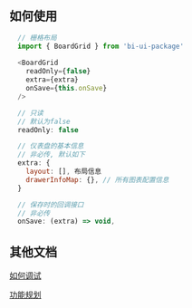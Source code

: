 ## 如何使用
```js
  // 栅格布局
  import { BoardGrid } from 'bi-ui-package'
  
  <BoardGrid 
    readOnly={false}
    extra={extra} 
    onSave={this.onSave}
  />
```

```js
  // 只读
  // 默认为false
  readOnly: false

  // 仪表盘的基本信息
  // 非必传, 默认如下
  extra: { 
    layout: [], 布局信息
    drawerInfoMap: {}, // 所有图表配置信息
  }

  // 保存时的回调接口
  // 非必传
  onSave: (extra) => void,
```

## 其他文档
[如何调试](./Debug.md)

[功能规划](https://yuque.antfin-inc.com/docs/share/4d74d1c0-367f-4dd2-94ff-30eb3fcad10a)